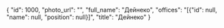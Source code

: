 {
    "id": 1000,
    "photo_url": "",
    "full_name": "Дейнеко",
    "offices": "[{\"id\": null, \"name\": null, \"position\": null}]",
    "title": "Дейнеко"
}